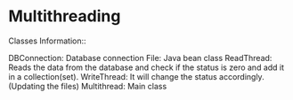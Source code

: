 # Multithreading

Classes Information::

DBConnection: Database connection
File: Java bean class
ReadThread: Reads the data from the database and check if the status is zero and add it in a collection(set).
WriteThread: It will change the status accordingly.(Updating the files)
Multithread: Main class
